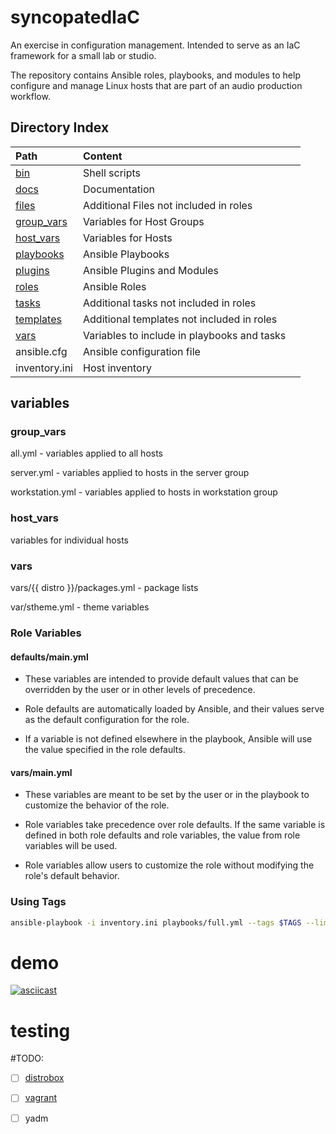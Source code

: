 # syncopatedIaC

An exercise in configuration management. Intended to serve as an IaC framework for a small lab or studio.

The repository contains Ansible roles, playbooks, and modules to help configure and manage Linux hosts that are part of an audio production workflow.

## Directory Index

| Path                      | Content                                     |     |
| :------------------------ | :------------------------------------------ | --- |
| [bin](bin/)               | Shell scripts                               |     |
| [docs](docs/)             | Documentation                               |     |
| [files](files/)           | Additional Files not included in roles      |     |
| [group_vars](group_vars/) | Variables for Host Groups                   |     |
| [host_vars](host_vars/)   | Variables for Hosts                         |     |
| [playbooks](playbooks/)   | Ansible Playbooks                           |     |
| [plugins](plugins/)       | Ansible Plugins and Modules                 |     |
| [roles](roles/)           | Ansible Roles                               |     |
| [tasks](tasks/)           | Additional tasks not included in roles      |     |
| [templates](templates/)   | Additional templates not included in roles  |     |
| [vars](vars/)             | Variables to include in playbooks and tasks |     |
| ansible.cfg               | Ansible configuration file                  |     |
| inventory.ini             | Host inventory                              |     |

## variables

### group_vars

all.yml - variables applied to all hosts

server.yml - variables applied to hosts in the server group

workstation.yml - variables applied to hosts in workstation group

### host_vars

variables for individual hosts

### vars

vars/{{ distro }}/packages.yml - package lists

var/stheme.yml - theme variables

### Role Variables

#### defaults/main.yml

-   These variables are intended to provide default values that can be overridden by the user or in other levels of precedence.

-   Role defaults are automatically loaded by Ansible, and their values serve as the default configuration for the role.

-   If a variable is not defined elsewhere in the playbook, Ansible will use the value specified in the role defaults.

#### vars/main.yml

-   These variables are meant to be set by the user or in the playbook to customize the behavior of the role.

-   Role variables take precedence over role defaults. If the same variable is defined in both role defaults and role variables, the value from role variables will be used.

-   Role variables allow users to customize the role without modifying the role's default behavior.

### Using Tags

```bash
ansible-playbook -i inventory.ini playbooks/full.yml --tags $TAGS --limit $HOSTNAME
```


# demo

[![asciicast](https://asciinema.org/a/622463.svg)](https://asciinema.org/a/622463)

# testing

#TODO:

- [ ] [distrobox](https://github.com/89luca89/distrobox)

- [ ] [vagrant](https://github.com/hashicorp/vagrant)

- [ ] yadm
